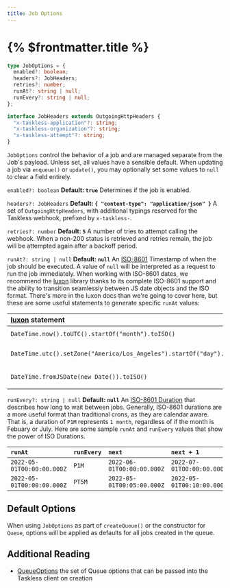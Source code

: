 ```yaml
---
title: Job Options
---
```


# {% $frontmatter.title %}

```ts
type JobOptions = {
  enabled?: boolean;
  headers?: JobHeaders;
  retries?: number;
  runAt?: string | null;
  runEvery?: string | null;
};

interface JobHeaders extends OutgoingHttpHeaders {
  "x-taskless-application"?: string;
  "x-taskless-organization"?: string;
  "x-taskless-attempt"?: string;
}
```

`JobOptions` control the behavior of a job and are managed separate from the Job's payload. Unless set, all values have a sensible default. When updating a job via `enqueue()` or `update()`, you may optionally set some values to `null` to clear a field entirely.

`enabled?: boolean`
**Default: `true`** Determines if the job is enabled.

`headers?: JobHeaders`
**Default: `{ "content-type": "application/json" }`**
A set of `OutgoingHttpHeaders`, with additional typings reserved for the Taskless webhook, prefixed by `x-taskless-`.

`retries?: number`
**Default: `5`** A number of tries to attempt calling the webhook. When a non-200 status is retrieved and retries remain, the job will be attempted again after a backoff period.

`runAt?: string | null`
**Default: `null`** An [ISO-8601](https://en.wikipedia.org/wiki/ISO_8601) Timestamp of when the job should be executed. A value of `null` will be interpreted as a request to run the job immediately. When working with ISO-8601 dates, we recommend the [luxon](https://www.npmjs.com/package/luxon) library thanks to its complete ISO-8601 support and the ability to transition seamlessly between JS date objects and the ISO format. There's more in the luxon docs than we're going to cover here, but these are some useful statements to generate specific `runAt` values:

| [luxon](https://www.npmjs.com/package/luxon) statement                 | Example value                   |
| :--------------------------------------------------------------------- | :------------------------------ |
| `DateTime.now().toUTC().startOf("month").toISO()`                      | `2022-05-01T00:00:00.000Z`      |
| `DateTime.utc().setZone("America/Los_Angeles").startOf("day").toISO()` | `2022-05-20T00:00:00.000-07:00` |
| `DateTime.fromJSDate(new Date()).toISO()`                              | `2022-05-20T11:15:12.173-03:00` |

`runEvery?: string | null`
**Default: `null`** An [ISO-8601 Duration](https://en.wikipedia.org/wiki/ISO_8601#Durations) that describes how long to wait between jobs. Generally, ISO-8601 durations are a more useful format than traditional crons, as they are calendar aware. That is, a duration of `P1M` represents `1 month`, regardless of if the month is Febuary or July. Here are some sample `runAt` and `runEvery` values that show the power of ISO Durations.

| `runAt`                    | `runEvery` | `next`                     | `next + 1`                 |
| :------------------------- | :--------- | :------------------------- | :------------------------- |
| `2022-05-01T00:00:00.000Z` | `P1M`      | `2022-06-01T00:00:00.000Z` | `2022-07-01T00:00:00.000Z` |
| `2022-05-01T00:00:00.000Z` | `PT5M`     | `2022-05-01T00:05:00.000Z` | `2022-05-01T00:10:00.000Z` |

## Default Options

When using `JobOptions` as part of `createQueue()` or the constructor for `Queue`, options will be applied as defaults for all jobs created in the queue.

## Additional Reading

- [QueueOptions](/docs/packages/client/queue-options) the set of Queue options that can be passed into the Taskless client on creation
